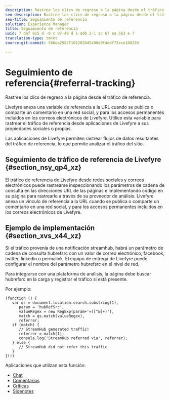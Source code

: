 ```yaml
---
description: Rastree los clics de regreso a la página desde el tráfico de referencia.
seo-description: Rastree los clics de regreso a la página desde el tráfico de referencia.
seo-title: Seguimiento de referencia
solution: Experience Manager
title: Seguimiento de referencia
uuid: 7 daf 615 d -0 c 07-49 d 1-adb 2-1 ac 67 ea 563 e 7
translation-type: tm+mt
source-git-commit: 566ea2587f101202045488e9f4edf73ece100293

---
```



# Seguimiento de referencia{#referral-tracking}

Rastree los clics de regreso a la página desde el tráfico de referencia.

Livefyre anexa una variable de referencia a la URL cuando se publica o comparte un comentario en una red social, y para los accesos permanentes incluidos en los correos electrónicos de Livefyre. Utilice esta variable para rastrear el tráfico de referencia desde aplicaciones de Livefyre a sus propiedades sociales o propias.

Las aplicaciones de Livefyre permiten rastrear flujos de datos resultantes del tráfico de referencia, lo que permite analizar el tráfico del sitio.

## Seguimiento de tráfico de referencia de Livefyre {#section_nsy_qp4_xz}

El tráfico de referencia de Livefyre desde redes sociales y correos electrónicos puede rastrearse inspeccionando los parámetros de cadena de consulta en las direcciones URL de las páginas e implementando código en su página para rastrearlo a través de su proveedor de análisis. Livefyre anexa un vínculo de referencia a la URL cuando se publica o comparte un comentario en una red social, y para los accesos permanentes incluidos en los correos electrónicos de Livefyre.

## Ejemplo de implementación {#section_xvs_x44_xz}

Si el tráfico provenía de una notificación streamhub, habrá un parámetro de cadena de consulta hubrefsrc con un valor de correo electrónico, facebook, twitter, linkedin o permalink. El equipo de entrega de Livefyre puede configurar el nombre del parámetro hubrefsrc en el nivel de red.

Para integrarse con una plataforma de análisis, la página debe buscar hubrefsrc en la carga y registrar el tráfico si está presente.

Por ejemplo:

```
(function () { 
   var qs = document.location.search.substring(1), 
      param = 'hubRefSrc', 
      valueRegex = new RegExp(param+'=([^&]+)'), 
      match = qs.match(valueRegex), 
      referrer; 
   if (match) { 
      // StreamHub generated traffic! 
      referrer = match[1]; 
      console.log('StreamHub referred via', referrer); 
   } else { 
      // StreamHub did not refer this traffic 
   } 
}())
```



Aplicaciones que utilizan esta función:

* [Chat](../c-about-apps/c-chat-app/c-chat-app.md#c_chat_app)
* [Comentarios](/help/using/c-about-apps/c-comments/c-comments.md)
* [Críticas](../c-about-apps/c-reviews-app/c-reviews-app.md#c_reviews_app)
* [Sidenotes](../c-about-apps/c-sidenotes-app/c-sidenotes-app.md#c_sidenotes_app)

